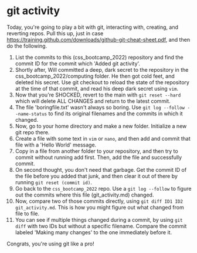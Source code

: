 # git activity

Today, you're going to play a bit with git, interacting with, creating, and reverting repos.  Pull this up, just in case <https://training.github.com/downloads/github-git-cheat-sheet.pdf>, and then do the following.

1. List the commits to this (css_bootcamp_2022) repository and find the commit ID for the commit which 'Added git activity'.
2. Shortly after, Will committed a deep, dark secret to the repository in the css_bootcamp_2022/computing folder.  He then got cold feet, and deleted his secret. Use git checkout to reload the state of the repository at the time of that commit, and read his deep dark secret using `vim`.
3. Now that you're SHOCKED, revert to the main with `git reset --hard` which will delete ALL CHANGES and return to the latest commit.
4. The file 'boringfile.txt' wasn't always so boring.  Use `git log --follow --name-status` to find its original filenames and the commits in which it changed.
5. Now, go to your home directory and make a new folder.  Initialize a new git repo there.
6. Create a file with some text in `vim` or `nano`, and then add and commit that file with a 'Hello World' message.
7. Copy in a file from another folder to your repository, and then try to commit without running add first.  Then, add the file and successfully commit.
8. On second thought, you don't need that garbage. Get the commit ID of the file before you added that junk, and then clear it out of there by running `git reset (commit id)`.
9. Go back to the `css_bootcamp_2022` repo.  Use a `git log --follow` to figure out the commits where this file (git_activity.md) changed.
10. Now, compare two of those commits directly, using `git diff ID1 ID2 git_activity.md`.  This is how you might figure out what changed from file to file.
11. You can see if multiple things changed during a commit, by using `git diff` with two IDs but without a specific filename.  Compare the commit labeled 'Making many changes' to the one immediately before it.

Congrats, you're using git like a pro!
